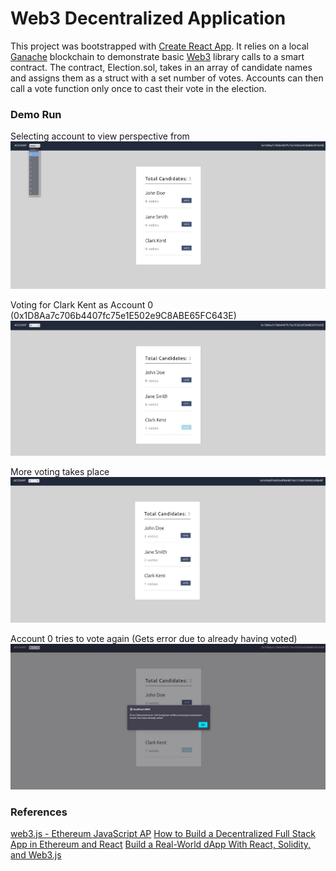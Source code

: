 # Web3 Decentralized Application

This project was bootstrapped with [Create React App](https://github.com/facebook/create-react-app). It relies on a local [Ganache](https://trufflesuite.com/ganache/)
blockchain to demonstrate basic [Web3](https://web3js.readthedocs.io/en/v1.7.4/) library calls to a smart contract. The contract, Election.sol, takes in an array of
candidate names and assigns them as a struct with a set number of votes. Accounts can then call a vote function only once to cast their vote in the election.


### Demo Run

Selecting account to view perspective from
![accounts](./img/1.png)

Voting for Clark Kent as Account 0 (0x1D8Aa7c706b4407fc75e1E502e9C8ABE65FC643E)
![vote1](./img/2.png)

More voting takes place
![vote2](./img/3.png)

Account 0 tries to vote again (Gets error due to already having voted)
![error](./img/4.png)

### References

[web3.js - Ethereum JavaScript AP](https://web3js.readthedocs.io/en/v1.7.4/)
[How to Build a Decentralized Full Stack App in Ethereum and React](https://medium.com/@takleakshar/how-to-build-a-decentralized-full-stack-app-in-ethereum-and-react-42e63d45a208)
[Build a Real-World dApp With React, Solidity, and Web3.js](https://betterprogramming.pub/blockchain-introduction-using-real-world-dapp-react-solidity-web3-js-546471419955)
